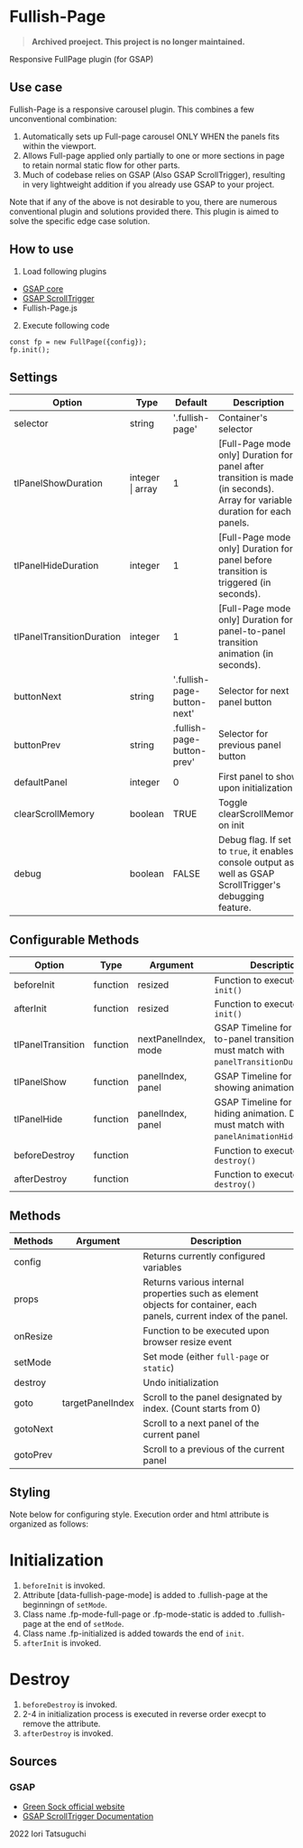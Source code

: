 # Fullish-Page

> __Archived proeject. This project is no longer maintained.__

Responsive FullPage plugin (for GSAP)


## Use case

Fullish-Page is a responsive carousel plugin.
This combines a few unconventional combination:

1. Automatically sets up Full-page carousel ONLY WHEN the panels fits within the viewport.
2. Allows Full-page applied only partially to one or more sections in page to retain normal static flow for other parts.
3. Much of codebase relies on GSAP (Also GSAP ScrollTrigger), resulting in very lightweight addition if you already use GSAP to your project.

Note that if any of the above is not desirable to you, there are numerous conventional plugin and solutions provided there. This plugin is aimed to solve the specific edge case solution.


## How to use

1. Load following plugins  
  - [GSAP core](https://cdnjs.cloudflare.com/ajax/libs/gsap/3.10.4/gsap.min.js)
  - [GSAP ScrollTrigger](https://cdnjs.cloudflare.com/ajax/libs/gsap/3.10.4/ScrollTrigger.min.js)
  - Fullish-Page.js

2. Execute following code

```
const fp = new FullPage({config}); 
fp.init();
```

## Settings

| **Option**                 | **Type**          | **Default**                 | **Description**                                                                                                                                                                    |
|----------------------------|-------------------|-----------------------------|------------------------------------------------------------------------------------------------------------------------------------------------------------------------------------|
| selector                   | string            | '.fullish-page'             | Container's selector                                                                                                                                                               |
| tlPanelShowDuration        | integer \| array  |                           1 | [Full-Page mode only] Duration for panel after transition is made (in seconds). Array for variable duration for each panels.                                                       |
| tlPanelHideDuration        | integer           |                           1 | [Full-Page mode only] Duration for panel before transition is triggered (in seconds).                                                                                              |
| tlPanelTransitionDuration  | integer           |                           1 | [Full-Page mode only] Duration for panel-to-panel transition animation (in seconds).                                                                                               |
| buttonNext                 | string            | '.fullish-page-button-next' | Selector for next panel button                                                                                                                                                     |
| buttonPrev                 | string            | .fullish-page-button-prev'  | Selector for previous panel button                                                                                                                                                 |
| defaultPanel               | integer           | 0                           | First panel to show upon initialization                                                                                                                                            |
| clearScrollMemory          | boolean           |                       TRUE  | Toggle clearScrollMemory on init                                                                                                                                                   |
| debug                      | boolean           |                       FALSE | Debug flag. If set to `true`, it enables console output as well as GSAP ScrollTrigger's debugging feature.                                                                         |


## Configurable Methods

| **Option**        | **Type** | **Argument**               | **Description**                                                                                                                                                             |
|-------------------|----------|----------------------------|-----------------------------------------------------------------------------------------------------------------------------------------------------------------------------|
| beforeInit        | function | resized                    | Function to execute before `init()`                                                                                                                                         |
| afterInit         | function | resized                    | Function to execute after `init()`                                                                                                                                          |
| tlPanelTransition | function | nextPanelIndex, mode       | GSAP Timeline for panel-to-panel transition. Duration must match with `panelTransitionDuration`.                                                                            |
| tlPanelShow       | function | panelIndex, panel          | GSAP Timeline for panel showing animation.                                                                                                                                  |
| tlPanelHide       | function | panelIndex, panel          | GSAP Timeline for panel hiding animation. Duration must match with `panelAnimationHideDuration`.                                                                            |
| beforeDestroy     | function |                            | Function to execute before `destroy()`                                                                                                                                      |
| afterDestroy      | function |                            | Function to execute after `destroy()`                                                                                                                                       |

## Methods

| **Methods**  | **Argument**     | **Description**                                                                                                     |
|--------------|------------------|---------------------------------------------------------------------------------------------------------------------|
| config       |                  | Returns currently configured variables                                                                              |
| props        |                  | Returns various internal properties such as element objects for container, each panels, current index of the panel. |
| onResize     |                  | Function to be executed upon browser resize event                                                                   |
| setMode      |                  | Set mode (either `full-page` or `static`)                                                                            |
| destroy      |                  | Undo initialization                                                                                                 |
| goto         | targetPanelIndex | Scroll to the panel designated by index. (Count starts from 0)                                                      |
| gotoNext     |                  | Scroll to a next panel of the current panel                                                                         |
| gotoPrev     |                  | Scroll to a previous of the current panel                                                                           |



## Styling

Note below for configuring style.
Execution order and html attribute is organized as follows:

# Initialization
1. `beforeInit` is invoked.
2. Attribute [data-fullish-page-mode] is added to .fullish-page 
    at the beginningn of `setMode`.
3. Class name .fp-mode-full-page or .fp-mode-static is added to .fullish-page
    at the end of `setMode`.
4. Class name .fp-initialized is added
    towards the end of `init`.
5. `afterInit` is invoked.

# Destroy
1. `beforeDestroy` is invoked.
2. 2-4 in initialization process is executed in reverse order 
    execpt to remove the attribute.
3. `afterDestroy` is invoked.


## Sources
### GSAP
- [Green Sock official website](https://greensock.com/)
- [GSAP ScrollTrigger Documentation](https://greensock.com/docs/v3/Plugins/ScrollTrigger)

2022 Iori Tatsuguchi
